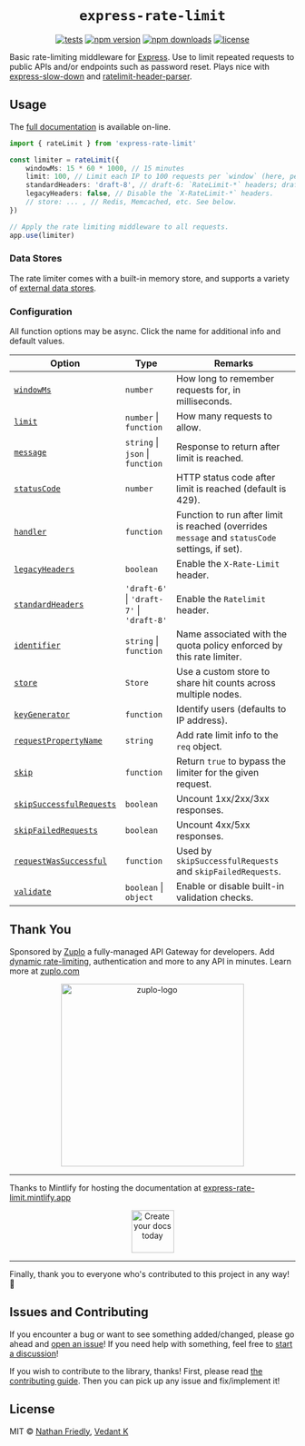 <h1 align="center"> <code>express-rate-limit</code> </h1>

<div align="center">

[![tests](https://img.shields.io/github/actions/workflow/status/express-rate-limit/express-rate-limit/ci.yaml)](https://github.com/express-rate-limit/express-rate-limit/actions/workflows/ci.yaml)
[![npm version](https://img.shields.io/npm/v/express-rate-limit.svg)](https://npmjs.org/package/express-rate-limit 'View this project on NPM')
[![npm downloads](https://img.shields.io/npm/dm/express-rate-limit)](https://www.npmjs.com/package/express-rate-limit)
[![license](https://img.shields.io/npm/l/express-rate-limit)](license.md)

</div>

Basic rate-limiting middleware for [Express](http://expressjs.com/). Use to
limit repeated requests to public APIs and/or endpoints such as password reset.
Plays nice with
[express-slow-down](https://www.npmjs.com/package/express-slow-down) and
[ratelimit-header-parser](https://www.npmjs.com/package/ratelimit-header-parser).

## Usage

The [full documentation](https://express-rate-limit.mintlify.app/overview) is
available on-line.

```ts
import { rateLimit } from 'express-rate-limit'

const limiter = rateLimit({
	windowMs: 15 * 60 * 1000, // 15 minutes
	limit: 100, // Limit each IP to 100 requests per `window` (here, per 15 minutes).
	standardHeaders: 'draft-8', // draft-6: `RateLimit-*` headers; draft-7 & draft-8: combined `RateLimit` header
	legacyHeaders: false, // Disable the `X-RateLimit-*` headers.
	// store: ... , // Redis, Memcached, etc. See below.
})

// Apply the rate limiting middleware to all requests.
app.use(limiter)
```

### Data Stores

The rate limiter comes with a built-in memory store, and supports a variety of
[external data stores](https://express-rate-limit.mintlify.app/reference/stores).

### Configuration

All function options may be async. Click the name for additional info and
default values.

| Option                     | Type                                      | Remarks                                                                                         |
| -------------------------- | ----------------------------------------- | ----------------------------------------------------------------------------------------------- |
| [`windowMs`]               | `number`                                  | How long to remember requests for, in milliseconds.                                             |
| [`limit`]                  | `number` \| `function`                    | How many requests to allow.                                                                     |
| [`message`]                | `string` \| `json` \| `function`          | Response to return after limit is reached.                                                      |
| [`statusCode`]             | `number`                                  | HTTP status code after limit is reached (default is 429).                                       |
| [`handler`]                | `function`                                | Function to run after limit is reached (overrides `message` and `statusCode` settings, if set). |
| [`legacyHeaders`]          | `boolean`                                 | Enable the `X-Rate-Limit` header.                                                               |
| [`standardHeaders`]        | `'draft-6'` \| `'draft-7'` \| `'draft-8'` | Enable the `Ratelimit` header.                                                                  |
| [`identifier`]             | `string` \| `function`                    | Name associated with the quota policy enforced by this rate limiter.                            |
| [`store`]                  | `Store`                                   | Use a custom store to share hit counts across multiple nodes.                                   |
| [`keyGenerator`]           | `function`                                | Identify users (defaults to IP address).                                                        |
| [`requestPropertyName`]    | `string`                                  | Add rate limit info to the `req` object.                                                        |
| [`skip`]                   | `function`                                | Return `true` to bypass the limiter for the given request.                                      |
| [`skipSuccessfulRequests`] | `boolean`                                 | Uncount 1xx/2xx/3xx responses.                                                                  |
| [`skipFailedRequests`]     | `boolean`                                 | Uncount 4xx/5xx responses.                                                                      |
| [`requestWasSuccessful`]   | `function`                                | Used by `skipSuccessfulRequests` and `skipFailedRequests`.                                      |
| [`validate`]               | `boolean` \| `object`                     | Enable or disable built-in validation checks.                                                   |

## Thank You

Sponsored by [Zuplo](https://zuplo.link/express-rate-limit) a fully-managed API
Gateway for developers. Add
[dynamic rate-limiting](https://zuplo.link/dynamic-rate-limiting),
authentication and more to any API in minutes. Learn more at
[zuplo.com](https://zuplo.link/express-rate-limit)

<p align="center">
<a href="https://zuplo.link/express-rate-limit">
<picture width="322">
  <source media="(prefers-color-scheme: dark)" srcset="https://github.com/express-rate-limit/express-rate-limit/assets/114976/cd2f6fa7-eae1-4fbb-be7d-b17df4c6f383">
  <img alt="zuplo-logo" src="https://github.com/express-rate-limit/express-rate-limit/assets/114976/66fd75fa-b39e-4a8c-8d7a-52369bf244dc" width="322">
</picture>
</a>
</p>

---

Thanks to Mintlify for hosting the documentation at
[express-rate-limit.mintlify.app](https://express-rate-limit.mintlify.app)

<p align="center">
	<a href="https://mintlify.com/?utm_campaign=devmark&utm_medium=readme&utm_source=express-rate-limit">
		<img height="75" src="https://devmark-public-assets.s3.us-west-2.amazonaws.com/sponsorships/mintlify.svg" alt="Create your docs today">
	</a>
</p>

---

Finally, thank you to everyone who's contributed to this project in any way! 🫶

## Issues and Contributing

If you encounter a bug or want to see something added/changed, please go ahead
and
[open an issue](https://github.com/express-rate-limit/express-rate-limit/issues/new)!
If you need help with something, feel free to
[start a discussion](https://github.com/express-rate-limit/express-rate-limit/discussions/new)!

If you wish to contribute to the library, thanks! First, please read
[the contributing guide](https://express-rate-limit.mintlify.app/docs/guides/contributing.mdx).
Then you can pick up any issue and fix/implement it!

## License

MIT © [Nathan Friedly](http://nfriedly.com/),
[Vedant K](https://github.com/gamemaker1)

[`windowMs`]:
	https://express-rate-limit.mintlify.app/reference/configuration#windowms
[`limit`]: https://express-rate-limit.mintlify.app/reference/configuration#limit
[`message`]:
	https://express-rate-limit.mintlify.app/reference/configuration#message
[`statusCode`]:
	https://express-rate-limit.mintlify.app/reference/configuration#statuscode
[`handler`]:
	https://express-rate-limit.mintlify.app/reference/configuration#handler
[`legacyHeaders`]:
	https://express-rate-limit.mintlify.app/reference/configuration#legacyheaders
[`standardHeaders`]:
	https://express-rate-limit.mintlify.app/reference/configuration#standardheaders
[`identifier`]:
	https://express-rate-limit.mintlify.app/reference/configuration#identifier
[`store`]: https://express-rate-limit.mintlify.app/reference/configuration#store
[`passOnStoreError`]:
	https://express-rate-limit.mintlify.app/reference/configuration#passOnStoreError
[`keyGenerator`]:
	https://express-rate-limit.mintlify.app/reference/configuration#keygenerator
[`requestPropertyName`]:
	https://express-rate-limit.mintlify.app/reference/configuration#requestpropertyname
[`skip`]: https://express-rate-limit.mintlify.app/reference/configuration#skip
[`skipSuccessfulRequests`]:
	https://express-rate-limit.mintlify.app/reference/configuration#skipsuccessfulrequests
[`skipFailedRequests`]:
	https://express-rate-limit.mintlify.app/reference/configuration#skipfailedrequests
[`requestWasSuccessful`]:
	https://express-rate-limit.mintlify.app/reference/configuration#requestwassuccessful
[`validate`]:
	https://express-rate-limit.mintlify.app/reference/configuration#validate
